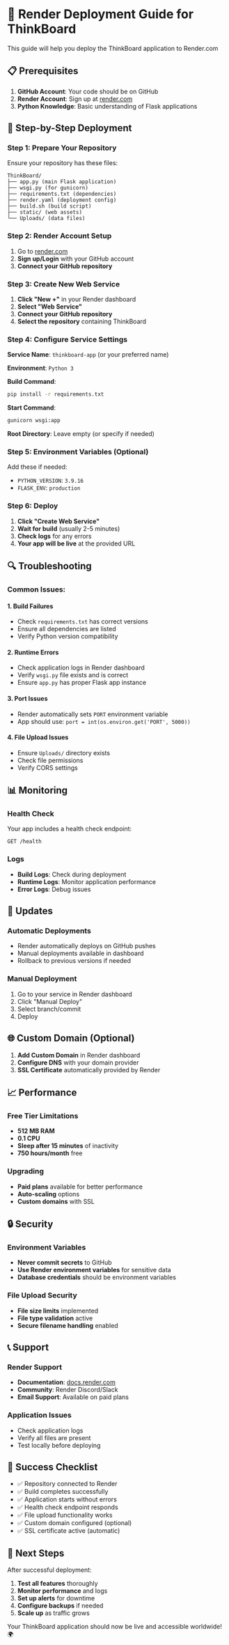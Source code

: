 # 🚀 Render Deployment Guide for ThinkBoard

This guide will help you deploy the ThinkBoard application to Render.com

## 📋 Prerequisites

1. **GitHub Account**: Your code should be on GitHub
2. **Render Account**: Sign up at [render.com](https://render.com)
3. **Python Knowledge**: Basic understanding of Flask applications

## 🔧 Step-by-Step Deployment

### Step 1: Prepare Your Repository

Ensure your repository has these files:
```
ThinkBoard/
├── app.py (main Flask application)
├── wsgi.py (for gunicorn)
├── requirements.txt (dependencies)
├── render.yaml (deployment config)
├── build.sh (build script)
├── static/ (web assets)
└── Uploads/ (data files)
```

### Step 2: Render Account Setup

1. Go to [render.com](https://render.com)
2. **Sign up/Login** with your GitHub account
3. **Connect your GitHub repository**

### Step 3: Create New Web Service

1. **Click "New +"** in your Render dashboard
2. **Select "Web Service"**
3. **Connect your GitHub repository**
4. **Select the repository** containing ThinkBoard

### Step 4: Configure Service Settings

**Service Name**: `thinkboard-app` (or your preferred name)

**Environment**: `Python 3`

**Build Command**:
```bash
pip install -r requirements.txt
```

**Start Command**:
```bash
gunicorn wsgi:app
```

**Root Directory**: Leave empty (or specify if needed)

### Step 5: Environment Variables (Optional)

Add these if needed:
- `PYTHON_VERSION`: `3.9.16`
- `FLASK_ENV`: `production`

### Step 6: Deploy

1. **Click "Create Web Service"**
2. **Wait for build** (usually 2-5 minutes)
3. **Check logs** for any errors
4. **Your app will be live** at the provided URL

## 🔍 Troubleshooting

### Common Issues:

#### 1. Build Failures
- Check `requirements.txt` has correct versions
- Ensure all dependencies are listed
- Verify Python version compatibility

#### 2. Runtime Errors
- Check application logs in Render dashboard
- Verify `wsgi.py` file exists and is correct
- Ensure `app.py` has proper Flask app instance

#### 3. Port Issues
- Render automatically sets `PORT` environment variable
- App should use: `port = int(os.environ.get('PORT', 5000))`

#### 4. File Upload Issues
- Ensure `Uploads/` directory exists
- Check file permissions
- Verify CORS settings

## 📊 Monitoring

### Health Check
Your app includes a health check endpoint:
```
GET /health
```

### Logs
- **Build Logs**: Check during deployment
- **Runtime Logs**: Monitor application performance
- **Error Logs**: Debug issues

## 🔄 Updates

### Automatic Deployments
- Render automatically deploys on GitHub pushes
- Manual deployments available in dashboard
- Rollback to previous versions if needed

### Manual Deployment
1. Go to your service in Render dashboard
2. Click "Manual Deploy"
3. Select branch/commit
4. Deploy

## 🌐 Custom Domain (Optional)

1. **Add Custom Domain** in Render dashboard
2. **Configure DNS** with your domain provider
3. **SSL Certificate** automatically provided by Render

## 📈 Performance

### Free Tier Limitations
- **512 MB RAM**
- **0.1 CPU**
- **Sleep after 15 minutes** of inactivity
- **750 hours/month** free

### Upgrading
- **Paid plans** available for better performance
- **Auto-scaling** options
- **Custom domains** with SSL

## 🔒 Security

### Environment Variables
- **Never commit secrets** to GitHub
- **Use Render environment variables** for sensitive data
- **Database credentials** should be environment variables

### File Upload Security
- **File size limits** implemented
- **File type validation** active
- **Secure filename handling** enabled

## 📞 Support

### Render Support
- **Documentation**: [docs.render.com](https://docs.render.com)
- **Community**: Render Discord/Slack
- **Email Support**: Available on paid plans

### Application Issues
- Check application logs
- Verify all files are present
- Test locally before deploying

## 🎯 Success Checklist

- ✅ Repository connected to Render
- ✅ Build completes successfully
- ✅ Application starts without errors
- ✅ Health check endpoint responds
- ✅ File upload functionality works
- ✅ Custom domain configured (optional)
- ✅ SSL certificate active (automatic)

## 🚀 Next Steps

After successful deployment:
1. **Test all features** thoroughly
2. **Monitor performance** and logs
3. **Set up alerts** for downtime
4. **Configure backups** if needed
5. **Scale up** as traffic grows

Your ThinkBoard application should now be live and accessible worldwide! 🌍 